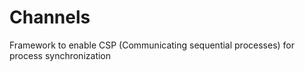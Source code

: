 # Channels
Framework to enable CSP (Communicating sequential processes) for process synchronization
